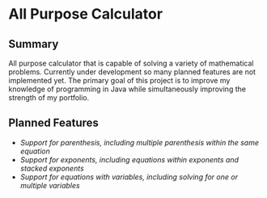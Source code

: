 # All Purpose Calculator
## Summary
All purpose calculator that is capable of solving a variety of mathematical problems. Currently under development so many planned features are not implemented yet. The primary goal of this project is to improve my knowledge of programming in Java while simultaneously improving the strength of my portfolio.

## Planned Features
- *Support for parenthesis, including multiple parenthesis within the same equation*
- *Support for exponents, including equations within exponents and stacked exponents*
- *Support for equations with variables, including solving for one or multiple variables*

